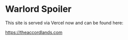 # Warlord Spoiler

This site is served via Vercel now and can be found here:

https://theaccordlands.com
